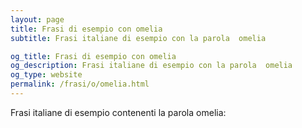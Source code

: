 ```yaml
---
layout: page
title: Frasi di esempio con omelia 
subtitle: Frasi italiane di esempio con la parola  omelia

og_title: Frasi di esempio con omelia 
og_description: Frasi italiane di esempio con la parola  omelia
og_type: website
permalink: /frasi/o/omelia.html
---
```


Frasi italiane di esempio contenenti la parola omelia:


